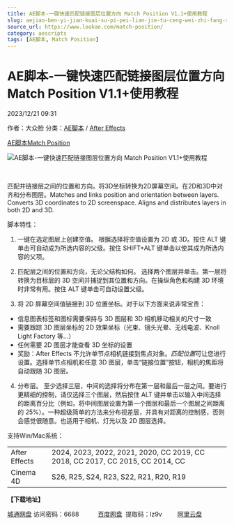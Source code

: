 ```yaml
---
title: AE脚本-一键快速匹配链接图层位置方向 Match Position V1.1+使用教程
slug: aejiao-ben-yi-jian-kuai-su-pi-pei-lian-jie-tu-ceng-wei-zhi-fang-xiang-match-position-v1-1-shi-yong-jiao-cheng
source_url: https://www.lookae.com/match-position/
category: aescripts
tags: [AE脚本, Match Position]
---
```

# AE脚本-一键快速匹配链接图层位置方向 Match Position V1.1+使用教程

2023/12/21 09:31

作者：大众脸
分类：[AE脚本](https://www.lookae.com/after-effects/aescripts/) / [After Effects](https://www.lookae.com/after-effects/)

[AE脚本](https://www.lookae.com/tag/ae%e8%84%9a%e6%9c%ac/)[Match Position](https://www.lookae.com/tag/match-position/)

![AE脚本-一键快速匹配链接图层位置方向 Match Position V1.1+使用教程](https://www.lookae.com/wp-content/uploads/2023/12/Match-Position.jpg "AE脚本-一键快速匹配链接图层位置方向 Match Position V1.1+使用教程-LookAE.com")

[﻿](http://cloud.video.taobao.com/play/u/null/p/1/e/6/t/1/443369171948.mp4)

匹配并链接层之间的位置和方向。将3D坐标转换为2D屏幕空间。在2D和3D中对齐和分布图层。Matches and links position and orientation between layers. Converts 3D coordinates to 2D screenspace. Aligns and distributes layers in both 2D and 3D.

脚本特性：

1. 一键在选定图层上创建空值。 根据选择将空值设置为 2D 或 3D。按住 ALT 键单击可自动成为所选内容的父级。按住 SHIFT+ALT 键单击以使其成为所选内容的父项。

2. 匹配层之间的位置和方向，无论父结构如何。 选择两个图层并单击。第一层将转换为目标层的 3D 空间并捕捉到其位置和方向。在操纵角色和构建 3D 环境时非常有用。按住 ALT 键单击可自动设置父级。

3. 将 2D 屏幕空间值链接到 3D 位置坐标。对于以下方面来说非常宝贵：

* 信息图表标签和图标需要保持与 3D 图层和 3D 相机移动相关的尺寸一致
* 需要跟踪 3D 图层坐标的 2D 效果坐标（光束、镜头光晕、无线电波、Knoll Light Factory 等…）
* 任何需要 2D 图层才能查看 3D 坐标的设置
* 奖励：After Effects 不允许单节点相机链接到焦点对象。*匹配位置*可让您进行设置。选择单节点相机和任意 3D 图层，单击“链接位置”按钮，相机的焦距将自动跟随 3D 图层。

4. 分布层。 至少选择三层，中间的选择将分布在第一层和最后一层之间。要进行更精细的控制，请仅选择三个图层，然后按住 ALT 键并单击以输入中间选择的距离百分比（例如，将中间图层设置为第一个图层和最后一个图层之间距离的 25%）。一种超级简单的方法来分布视差层，并具有对距离的控制感，否则会感觉很随意。也适用于相机、灯光以及 2D 图层选择。

支持Win/Mac系统：

|  |  |
| --- | --- |
| After Effects | 2024, 2023, 2022, 2021, 2020, CC 2019, CC 2018, CC 2017, CC 2015, CC 2014, CC |
| Cinema 4D | S26, R25, S24, R23, S22, R21, R20, R19 |

**【下载地址】**

[城通网盘](https://url70.ctfile.com/f/2827370-993033806-84cbd5?p=4431) 访问密码：6688           [百度网盘](https://pan.baidu.com/s/1WSmPlZ0dUqNc0AnQR6k54w?pwd=lz9v)  提取码：lz9v         [阿里云盘](https://www.alipan.com/s/ihSre9Pen9n)
